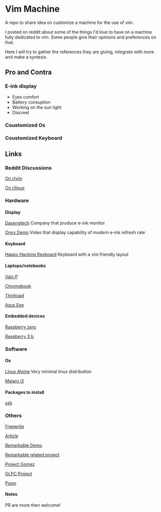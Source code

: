 # Vim Machine

A repo to share idea on customize a machine for the use of vim.

I posted on reddit about some of the things I'd love to have on a machine fully dedicated to vim.
Some people give their opinions and preferences on that. 

Here I will try to gather the references they are giving, integrate with more and make a syntesis.

## Pro and Contra

### E-ink display 

- Eyes comfort 
- Battery consuption
- Working on the sun light 
- Discreet

### Coustomized Os 

### Coustomized Keyboard

## Links

### Reddit Discussions

[On r/vim](https://www.reddit.com/r/vim/comments/ac557i/vim_machine/)

[On r/linux](https://www.reddit.com/r/linux/comments/achvq1/vim_machine/)


### Hardware 


#### Display 

[Dasengtech](http://www.dasungtech.com/)
Company that produce e-ink monitor
 

[Onyx Demo](https://www.youtube.com/watch?v=D3ooHNrkKu8)
Video that display capability of modern e-ink refresh rate

#### Keyboard 

[Happy Hacking Keyboard](https://en.wikipedia.org/wiki/Happy_Hacking_Keyboard)
Keyboard with a vim friendly layout 

#### Laptops/notebooks 

[Vaio P](https://en.wikipedia.org/wiki/Sony_Vaio_P_series)

[Chromebook](https://en.wikipedia.org/wiki/Chromebook)

[Thinkpad](https://en.wikipedia.org/wiki/ThinkPad)

[Asus Eee](https://en.wikipedia.org/wiki/Asus_Eee_PC)

#### Embedded devices

[Raspberry zero](https://www.raspberrypi.org/products/raspberry-pi-zero/)

[Raspberry 3 b](https://www.raspberrypi.org/products/raspberry-pi-3-model-b/)

### Software 

#### Os 

[Linux Alpine](https://www.alpinelinux.org/)
Very minimal linux distribution 

[Majaro i3](https://manjaro.github.io/homepage/public/download/i3/)

#### Packages to install 

[ssh](https://en.wikipedia.org/wiki/Secure_Shell)

### Others

[Freewrite](https://getfreewrite.com/)

[Article](https://www.theregister.co.uk/2003/09/11/bill_joys_greatest_gift/)

[Remarkable Demo](https://youtu.be/x-WGiYiHppg?t=163)

[Remarkable related project](https://github.com/reHackable/awesome-reMarkable)

[Project Gomez](https://github.com/projectgomez/project-gomez)

[OLPC Project](http://one.laptop.org/about/hardware)

[Psion](https://en.wikipedia.org/wiki/Psion_Series_5)

#### Notes

PR are more then welcome!
